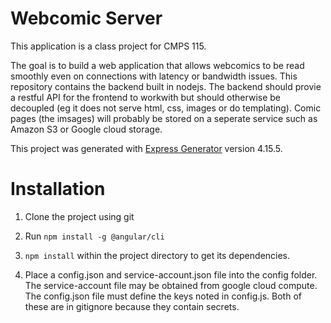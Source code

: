# Webcomic Server
This application is a class project for CMPS 115. 

The goal is to build a web application that allows webcomics to be read smoothly even on connections with latency or bandwidth issues. This repository contains the backend built in nodejs. The backend should provie a restful API for the frontend to workwith but should otherwise be decoupled (eg it does not serve html, css, images or do templating). Comic pages (the imsages) will probably be stored on a seperate service such as Amazon S3 or Google cloud storage.

This project was generated with [Express Generator](https://github.com/expressjs/generator) version 4.15.5.

# Installation
1. Clone the project using git

2. Run `npm install -g @angular/cli`

3. `npm install` within the project directory to get its dependencies.

4. Place a config.json and service-account.json file into the config folder. The service-account file may be obtained from google cloud compute. The config.json file must define the keys noted in config.js. Both of these are in gitignore because they contain secrets.
